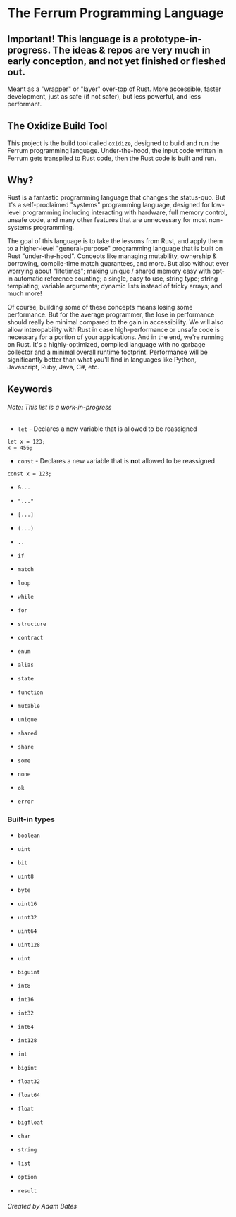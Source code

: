 # The Ferrum Programming Language

## Important! This language is a prototype-in-progress. The ideas & repos are very much in early conception, and not yet finished or fleshed out.

Meant as a "wrapper" or "layer" over-top of Rust. More accessible, faster development, just as safe (if not safer), but less powerful, and less performant.

## The Oxidize Build Tool

This project is the build tool called `oxidize`, designed to build and run the Ferrum programming language. Under-the-hood, the input code written in Ferrum gets transpiled to Rust code, then the Rust code is built and run.

## Why?

Rust is a fantastic programming language that changes the status-quo. But it's a self-proclaimed "systems" programming language, designed for low-level programming including interacting with hardware, full memory control, unsafe code, and many other features that are unnecessary for most non-systems programming.

The goal of this language is to take the lessons from Rust, and apply them to a higher-level "general-purpose" programming language that is built on Rust "under-the-hood". Concepts like managing mutability, ownership & borrowing, compile-time match guarantees, and more. But also without ever worrying about "lifetimes"; making unique / shared memory easy with opt-in automatic reference counting; a single, easy to use, string type; string templating; variable arguments; dynamic lists instead of tricky arrays; and much more!

Of course, building some of these concepts means losing some performance. But for the average programmer, the lose in performance should really be minimal compared to the gain in accessibility. We will also allow interopability with Rust in case high-performance or unsafe code is necessary for a portion of your applications. And in the end, we're running on Rust. It's a highly-optimized, compiled language with no garbage collector and a minimal overall runtime footprint. Performance will be significantly better than what you'll find in languages like Python, Javascript, Ruby, Java, C#, etc.

## Keywords

###### Note: This list is a work-in-progress

- `let` - Declares a new variable that is allowed to be reassigned

```
let x = 123;
x = 456;
```

- `const` - Declares a new variable that is **not** allowed to be reassigned

```
const x = 123;
```

- `&...`

- `"..."`

- `[...]`

- `(...)`

- `..`

- `if`

- `match`

- `loop`

- `while`

- `for`

- `structure`

- `contract`

- `enum`

- `alias`

- `state`

- `function`

- `mutable`

- `unique`

- `shared`

- `share`

- `some`

- `none`

- `ok`

- `error`

### Built-in types

- `boolean`

- `uint`

- `bit`

- `uint8`

- `byte`

- `uint16`

- `uint32`

- `uint64`

- `uint128`

- `uint`

- `biguint`

- `int8`

- `int16`

- `int32`

- `int64`

- `int128`

- `int`

- `bigint`

- `float32`

- `float64`

- `float`

- `bigfloat`

- `char`

- `string`

- `list`

- `option`

- `result`

###### Created by Adam Bates
